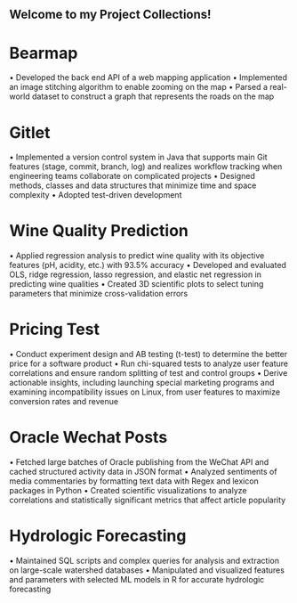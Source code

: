 ## Welcome to my Project Collections!

# Bearmap
• Developed the back end API of a web mapping application
• Implemented an image stitching algorithm to enable zooming on the map
• Parsed a real-world dataset to construct a graph that represents the roads on the map

# Gitlet
• Implemented a version control system in Java that supports main Git features (stage, commit, branch, log) and realizes workflow tracking when engineering teams collaborate on complicated projects
• Designed methods, classes and data structures that minimize time and space complexity
• Adopted test-driven development

# Wine Quality Prediction
• Applied regression analysis to predict wine quality with its objective features (pH, acidity, etc.) with 93.5% accuracy
• Developed and evaluated OLS, ridge regression, lasso regression, and elastic net regression in predicting wine qualities
• Created 3D scientific plots to select tuning parameters that minimize cross-validation errors

# Pricing Test
• Conduct experiment design and AB testing (t-test) to determine the better price for a software product
• Run chi-squared tests to analyze user feature correlations and ensure random splitting of test and control groups
• Derive actionable insights, including launching special marketing programs and examining incompatibility issues on Linux, from user features to maximize conversion rates and revenue

# Oracle Wechat Posts
• Fetched large batches of Oracle publishing from the WeChat API and cached structured activity data in JSON format
• Analyzed sentiments of media commentaries by formatting text data with Regex and lexicon packages in Python
• Created scientific visualizations to analyze correlations and statistically significant metrics that affect article popularity

# Hydrologic Forecasting
• Maintained SQL scripts and complex queries for analysis and extraction on large-scale watershed databases
• Manipulated and visualized features and parameters with selected ML models in R for accurate hydrologic forecasting 
